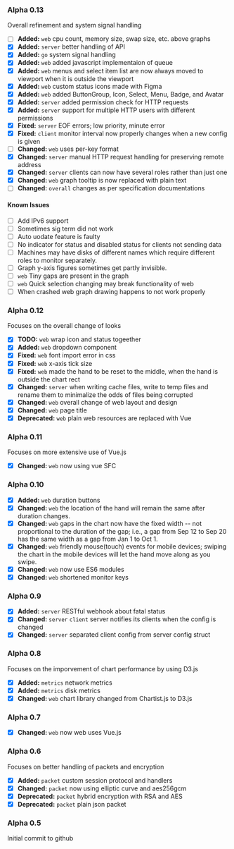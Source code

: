 ### Alpha 0.13

Overall refinement and system signal handling

- [ ] **Added:** `web` cpu count, memory size, swap size, etc. above graphs
- [x] **Added:** `server` better handling of API
- [x] **Added:** `go` system signal handling
- [x] **Added:** `web` added javascript implementaion of queue
- [x] **Added:** `web` menus and select item list are now always moved to viewport when it is outside the viewport
- [x] **Added:** `web` custom status icons made with Figma
- [x] **Added:** `web` added ButtonGroup, Icon, Select, Menu, Badge, and Avatar
- [x] **Added:** `server` added permission check for HTTP requests
- [x] **Added:** `server` support for multiple HTTP users with different permissions
- [x] **Fixed:** `server` EOF errors; low priority, minute error
- [x] **Fixed:** `client` monitor interval now properly changes when a new config is given
- [ ] **Changed:** `web` uses per-key format
- [x] **Changed:** `server` manual HTTP request handling for preserving remote address
- [x] **Changed:** `server` clients can now have several roles rather than just one
- [x] **Changed:** `web` graph tooltip is now replaced with plain text
- [ ] **Changed:** `overall` changes as per specification documentations

#### Known Issues

- [ ] Add IPv6 support
- [ ] Sometimes sig term did not work
- [ ] Auto uodate feature is faulty
- [ ] No indicator for status and disabled status for clients not sending data
- [ ] Machines may have disks of different names which require different roles to monitor separately.
- [ ] Graph y-axis figures sometimes get partly invisible.
- [ ] `web` Tiny gaps are present in the graph
- [ ] `web` Quick selection changing may break functionality of web
- [ ] When crashed web graph drawing happens to not work properly

### Alpha 0.12

Focuses on the overall change of looks

- [x] **TODO:** `web` wrap icon and status togeether
- [x] **Added:** `web` dropdown component
- [x] **Fixed:** `web` font import error in css
- [x] **Fixed:** `web` x-axis tick size
- [x] **Fixed:** `web` made the hand to be reset to the middle, when the hand is outside the chart rect
- [x] **Changed:** `server` when writing cache files, write to temp files and rename them to minimalize the odds of files being corrupted
- [x] **Changed:** `web` overall change of web layout and design
- [x] **Changed:** `web` page title
- [x] **Deprecated:** `web` plain web resources are replaced with Vue

### Alpha 0.11

Focuses on more extensive use of Vue.js

- [x] **Changed:** `web` now using vue SFC

### Alpha 0.10

- [x] **Added:** `web` duration buttons
- [x] **Changed:** `web` the location of the hand will remain the same after duration changes.
- [x] **Changed:** `web` gaps in the chart now have the fixed width -- not proportional to the duration of the gap; i.e., a gap from Sep 12 to Sep 20 has the same width as a gap from Jan 1 to Oct 1.
- [x] **Changed:** `web` friendly mouse(touch) events for mobile devices; swiping the chart in the mobile devices will let the hand move along as you swipe.
- [x] **Changed:** `web` now use ES6 modules
- [x] **Changed:** `web` shortened monitor keys

### Alpha 0.9

- [x] **Added:** `server` RESTful webhook about fatal status
- [x] **Changed:** `server` `client` server notifies its clients when the config is changed
- [x] **Changed:** `server` separated client config from server config struct

### Alpha 0.8

Focuses on the imporvement of chart performance by using D3.js

- [x] **Added:** `metrics` network metrics
- [x] **Added:** `metrics` disk metrics
- [x] **Changed:** `web` chart library changed from Chartist.js to D3.js

### Alpha 0.7

- [x] **Changed:** `web` now web uses Vue.js

### Alpha 0.6

Focuses on better handling of packets and encryption

- [x] **Added:** `packet` custom session protocol and handlers
- [x] **Changed:** `packet` now using elliptic curve and aes256gcm
- [x] **Deprecated:** `packet` hybrid encryption with RSA and AES
- [x] **Deprecated:** `packet` plain json packet

### Alpha 0.5

Initial commit to github